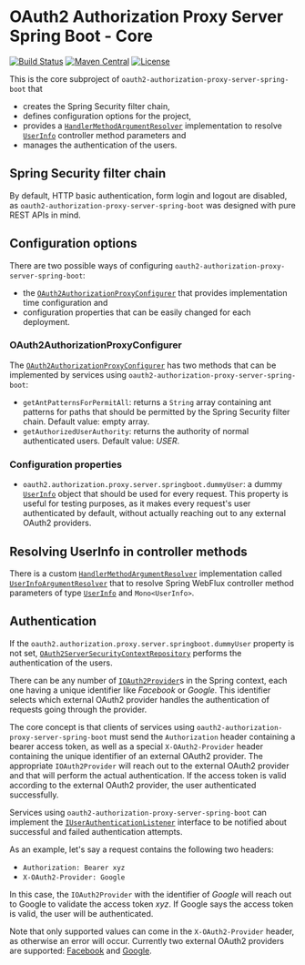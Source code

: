 # OAuth2 Authorization Proxy Server Spring Boot - Core

[![Build Status](https://img.shields.io/circleci/project/github/szgabsz91/oauth2-authorization-proxy-server-spring-boot/master.svg)](https://circleci.com/gh/szgabsz91/workflows/oauth2-authorization-proxy-server-spring-boot)
[![Maven Central](https://maven-badges.herokuapp.com/maven-central/com.github.szgabsz91/oauth2-authorization-proxy-server-spring-boot-core/badge.svg)](https://maven-badges.herokuapp.com/maven-central/com.github.szgabsz91/oauth2-authorization-proxy-server-spring-boot-core)
[![License](https://img.shields.io/github/license/szgabsz91/oauth2-authorization-proxy-server-spring-boot.svg)](https://github.com/szgabsz91/oauth2-authorization-proxy-server-spring-boot/blob/master/LICENSE)

This is the core subproject of `oauth2-authorization-proxy-server-spring-boot` that

* creates the Spring Security filter chain,
* defines configuration options for the project,
* provides a
  [`HandlerMethodArgumentResolver`](https://docs.spring.io/spring-framework/docs/current/javadoc-api/org/springframework/web/reactive/result/method/HandlerMethodArgumentResolver.html)
  implementation to resolve
  [`UserInfo`](../providers/api/src/main/java/com/github/szgabsz91/oauth2/authorization/proxy/server/springboot/providers/api/model/UserInfo.java)
  controller method parameters and
* manages the authentication of the users.

## Spring Security filter chain

By default, HTTP basic authentication, form login and logout are disabled, as
`oauth2-authorization-proxy-server-spring-boot` was designed with pure REST APIs in mind.

## Configuration options

There are two possible ways of configuring `oauth2-authorization-proxy-server-spring-boot`:

* the [`OAuth2AuthorizationProxyConfigurer`](src/main/java/com/github/szgabsz91/oauth2/authorization/proxy/server/springboot/core/configuration/OAuth2AuthorizationProxyConfigurer.java)
  that provides implementation time configuration and
* configuration properties that can be easily changed for each deployment.

### OAuth2AuthorizationProxyConfigurer

The [`OAuth2AuthorizationProxyConfigurer`](src/main/java/com/github/szgabsz91/oauth2/authorization/proxy/server/springboot/core/configuration/OAuth2AuthorizationProxyConfigurer.java)
has two methods that can be implemented by services using `oauth2-authorization-proxy-server-spring-boot`:

* `getAntPatternsForPermitAll`: returns a `String` array containing ant patterns for paths that should be permitted
                                by the Spring Security filter chain. Default value: empty array.
* `getAuthorizedUserAuthority`: returns the authority of normal authenticated users. Default value: *USER*.

### Configuration properties

* `oauth2.authorization.proxy.server.springboot.dummyUser`: a dummy [`UserInfo`](../providers/api/src/main/java/com/github/szgabsz91/oauth2/authorization/proxy/server/springboot/providers/api/model/UserInfo.java)
                                                            object that should be used for every request. This property
                                                            is useful for testing purposes, as it makes every request's
                                                            user authenticated by default, without actually reaching out
                                                            to any external OAuth2 providers.

## Resolving UserInfo in controller methods

There is a custom [`HandlerMethodArgumentResolver`](https://docs.spring.io/spring-framework/docs/current/javadoc-api/org/springframework/web/reactive/result/method/HandlerMethodArgumentResolver.html)
implementation called [`UserInfoArgumentResolver`](src/main/java/com/github/szgabsz91/oauth2/authorization/proxy/server/springboot/core/UserInfoArgumentResolver.java)
that to resolve Spring WebFlux controller method parameters of type [`UserInfo`](../providers/api/src/main/java/com/github/szgabsz91/oauth2/authorization/proxy/server/springboot/providers/api/model/UserInfo.java)
and `Mono<UserInfo>`.

## Authentication

If the `oauth2.authorization.proxy.server.springboot.dummyUser` property is not set,
[`OAuth2ServerSecurityContextRepository`](src/main/java/com/github/szgabsz91/oauth2/authorization/proxy/server/springboot/core/OAuth2ServerSecurityContextRepository.java)
performs the authentication of the users.

There can be any number of [`IOAuth2Provider`](../providers/api/src/main/java/com/github/szgabsz91/oauth2/authorization/proxy/server/springboot/providers/api/IOAuth2Provider.java)s
in the Spring context, each one having a unique identifier like *Facebook* or *Google*. This identifier selects
which external OAuth2 provider handles the authentication of requests going through the provider.

The core concept is that clients of services using `oauth2-authorization-proxy-server-spring-boot` must send the
`Authorization` header containing a bearer access token, as well as a special `X-OAuth2-Provider` header containing the
unique identifier of an external OAuth2 provider. The appropriate `IOAuth2Provider` will reach out to the external
OAuth2 provider and that will perform the actual authentication. If the access token is valid according to the external
OAuth2 provider, the user authenticated successfully.

Services using `oauth2-authorization-proxy-server-spring-boot` can implement the
[`IUserAuthenticationListener`](src/main/java/com/github/szgabsz91/oauth2/authorization/proxy/server/springboot/core/IUserAuthenticationListener.java)
interface to be notified about successful and failed authentication attempts.

As an example, let's say a request contains the following two headers:

* `Authorization: Bearer xyz`
* `X-OAuth2-Provider: Google`

In this case, the `IOAuth2Provider` with the identifier of *Google* will reach out to Google
to validate the access token *xyz*. If Google says the access token is valid, the user will
be authenticated.

Note that only supported values can come in the `X-OAuth2-Provider` header, as otherwise an error
will occur. Currently two external OAuth2 providers are supported: [Facebook](../providers/facebook) and
[Google](../providers/google).
